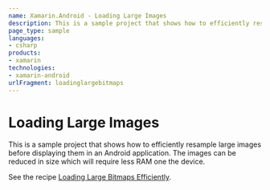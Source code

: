 ```yaml
---
name: Xamarin.Android - Loading Large Images
description: This is a sample project that shows how to efficiently resample large images before displaying them in an Android application. The images can be...
page_type: sample
languages:
- csharp
products:
- xamarin
technologies:
- xamarin-android
urlFragment: loadinglargebitmaps
---
```

# Loading Large Images

This is a sample project that shows how to efficiently resample large images before displaying them in an Android application. The images can be reduced in size which will require less RAM one the device.

See the recipe [Loading Large Bitmaps Efficiently](http://http://developer.xamarin.com/recipes/android/resources/general/load_large_bitmaps_efficiently/).
